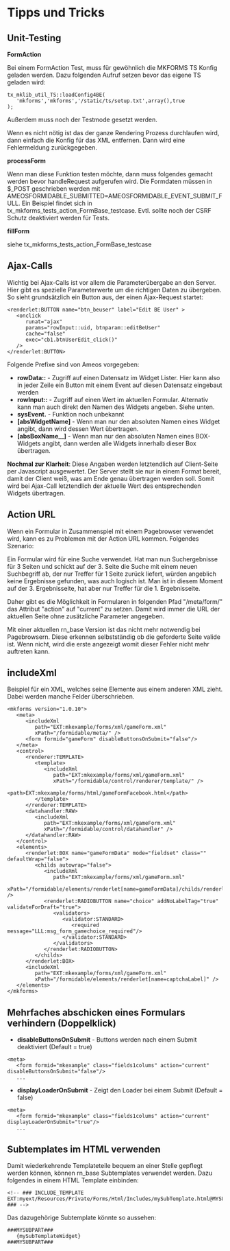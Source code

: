 Tipps und Tricks
================

Unit-Testing
------------

**FormAction**

Bei einem FormAction Test, muss für gewöhnlich die MKFORMS TS Konfig geladen werden. Dazu folgenden Aufruf setzen bevor das eigene TS geladen wird:

~~~~ {.sourceCode .php}
tx_mklib_util_TS::loadConfig4BE(
   'mkforms','mkforms','/static/ts/setup.txt',array(),true
);
~~~~

Außerdem muss noch der Testmode gesetzt werden.

Wenn es nicht nötig ist das der ganze Rendering Prozess durchlaufen wird, dann einfach die Konfig für das XML entfernen. Dann wird eine Fehlermeldung zurückgegeben.

**processForm**

Wenn man diese Funktion testen möchte, dann muss folgendes gemacht werden bevor handleRequest aufgerufen wird. Die Formdaten müssen in \$\_POST geschrieben werden mit AMEOSFORMIDABLE\_SUBMITTED=AMEOSFORMIDABLE\_EVENT\_SUBMIT\_FULL. Ein Beispiel findet sich in tx\_mkforms\_tests\_action\_FormBase\_testcase. Evtl. sollte noch der CSRF Schutz deaktiviert werden für Tests.

**fillForm**

siehe tx\_mkforms\_tests\_action\_FormBase\_testcase

Ajax-Calls
----------

Wichtig bei Ajax-Calls ist vor allem die Parameterübergabe an den Server. Hier gibt es spezielle Parameterwerte um die richtigen Daten zu übergeben. So sieht grundsätzlich ein Button aus, der einen Ajax-Request startet:

~~~~ {.sourceCode .xml}
<renderlet:BUTTON name="btn_beuser" label="Edit BE User" >
   <onclick
      runat="ajax"
      params="rowInput::uid, btnparam::editBeUser"
      cache="false"
      exec="cb1.btnUserEdit_click()"
   />
</renderlet:BUTTON>
~~~~

Folgende Prefixe sind von Ameos vorgegeben:

-   **rowData::** - Zugriff auf einen Datensatz im Widget Lister. Hier kann also in jeder Zeile ein Button mit einem Event auf diesen Datensatz eingebaut werden
-   **rowInput::** - Zugriff auf einen Wert im aktuellen Formular. Alternativ kann man auch direkt den Namen des Widgets angeben. Siehe unten.
-   **sysEvent.** - Funktion noch unbekannt
-   **[absWidgetName]** - Wenn man nur den absoluten Namen eines Widget angibt, dann wird dessen Wert übertragen.
-   **[absBoxName__]** - Wenn man nur den absoluten Namen eines BOX-Widgets angibt, dann werden alle Widgets innerhalb dieser Box übertragen.

**Nochmal zur Klarheit**: Diese Angaben werden letztendlich auf Client-Seite per Javascript ausgewertet. Der Server 
stellt sie nur in einem Format bereit, damit der Client weiß, was am Ende genau übertragen werden soll. Somit wird 
bei Ajax-Call letztendlich der aktuelle Wert des entsprechenden Widgets übertragen.

Action URL
----------

Wenn ein Formular in Zusammenspiel mit einem Pagebrowser verwendet wird, kann es zu Problemen mit der Action URL 
kommen. Folgendes Szenario:

Ein Formular wird für eine Suche verwendet. Hat man nun Suchergebnisse für 3 Seiten und schickt auf der 3. Seite 
die Suche mit einem neuen Suchbegriff ab, der nur Treffer für 1 Seite zurück liefert, würden angeblich keine Ergebnisse 
gefunden, was auch logisch ist. Man ist in diesem Moment auf der 3. Ergebnisseite, hat aber nur Treffer für die 1. Ergebnisseite.

Daher gibt es die Möglichkeit in Formularen in folgenden Pfad "/meta/form/" das Attribut "action" auf "current" zu setzen. Damit wird immer die URL der aktuellen Seite ohne zusätzliche Parameter angegeben.

Mit einer aktuellen rn\_base Version ist das nicht mehr notwendig bei Pagebrowsern. Diese erkennen selbstständig ob die geforderte Seite valide ist. Wenn nicht, wird die erste angezeigt womit dieser Fehler nicht mehr auftreten kann.

includeXml
----------

Beispiel für ein XML, welches seine Elemente aus einem anderen XML zieht. Dabei werden manche Felder überschrieben.

~~~~ {.sourceCode .xml}
<mkforms version="1.0.10">
   <meta>
      <includeXml
         path="EXT:mkexample/forms/xml/gameForm.xml"
         xPath="/formidable/meta/" />
      <form formid="gameForm" disableButtonsOnSubmit="false"/>
   </meta>
   <control>
      <renderer:TEMPLATE>
         <template>
            <includeXml
               path="EXT:mkexample/forms/xml/gameForm.xml"
               xPath="/formidable/control/renderer/template/" />
            <path>EXT:mkexample/forms/html/gameFormFacebook.html</path>
         </template>
      </renderer:TEMPLATE>
      <datahandler:RAW>
         <includeXml
            path="EXT:mkexample/forms/xml/gameForm.xml"
            xPath="/formidable/control/datahandler" />
      </datahandler:RAW>
   </control>
   <elements>
      <renderlet:BOX name="gameFormData" mode="fieldset" class="" defaultWrap="false">
         <childs autowrap="false">
            <includeXml
               path="EXT:mkexample/forms/xml/gameForm.xml"
               xPath="/formidable/elements/renderlet[name=gameFormData]/childs/renderlet" />
            <renderlet:RADIOBUTTON name="choice" addNoLabelTag="true" validateForDraft="true">
               <validators>
                  <validator:STANDARD>
                     <required message="LLL:msg_form_gamechoice_required"/>
                  </validator:STANDARD>
               </validators>
            </renderlet:RADIOBUTTON>
         </childs>
      </renderlet:BOX>
      <includeXml
         path="EXT:mkexample/forms/xml/gameForm.xml"
         xPath="/formidable/elements/renderlet[name=captchaLabel]" />
   </elements>
</mkforms>
~~~~

Mehrfaches abschicken eines Formulars verhindern (Doppelklick)
-------------------------------------------------------------

-   **disableButtonsOnSubmit** - Buttons werden nach einem Submit deaktiviert (Default = true)

~~~~ {.sourceCode .xml}
<meta>
   <form formid="mkexample" class="fields1colums" action="current" disableButtonsOnSubmit="false"/>
   ...
~~~~

-   **displayLoaderOnSubmit** - Zeigt den Loader bei einem Submit (Default = false)

~~~~ {.sourceCode .xml}
<meta>
   <form formid="mkexample" class="fields1colums" action="current" displayLoaderOnSubmit="true"/>
   ...
~~~~

Subtemplates im HTML verwenden
------------------------------

Damit wiederkehrende Templateteile bequem an einer Stelle gepflegt werden können, können rn\_base Subtemplates verwendet werden. Dazu folgendes in einem HTML Template einbinden:

~~~~ {.sourceCode .html}
<!-- ### INCLUDE_TEMPLATE EXT:myext/Resources/Private/Forms/Html/Includes/mySubTemplate.html@MYSUBPART ### -->
~~~~

Das dazugehörige Subtemplate könnte so aussehen:

~~~~ {.sourceCode .html}
###MYSUBPART###
   {mySubTemplateWidget}
###MYSUBPART###
~~~~

